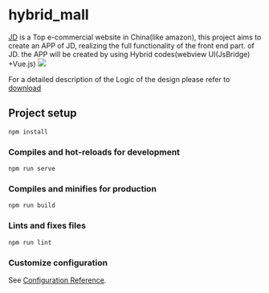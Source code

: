 # hybrid_mall

[JD](www.jd.com) is a Top e-commercial website in China(like amazon), this project aims to  create an APP of JD,  realizing the full functionality of the front end part. of JD.
the APP will be created by using Hybrid codes(webview UI(JsBridge) +Vue.js)
![](https://www.america-retail.com/static/2020/11/image-303-1.png)


For a detailed description of the Logic of the design please refer to [download](http://storage.live.com/items/AEAB165A07B2199B!6091:/Hybrid_Project_JD.pdf?authkey=AObJPJqOP6HGXy0)

## Project setup
```
npm install
```

### Compiles and hot-reloads for development
```
npm run serve
```

### Compiles and minifies for production
```
npm run build
```

### Lints and fixes files
```
npm run lint
```

### Customize configuration
See [Configuration Reference](https://cli.vuejs.org/config/).
